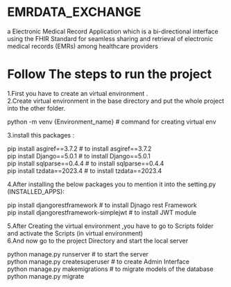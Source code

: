 # EMRDATA_EXCHANGE
a Electronic Medical Record  Application which is a bi-directional interface using the FHIR Standard for seamless sharing and retrieval of electronic medical records (EMRs) among healthcare providers

# Follow The steps to run the project 
1.First you have to create an virtual environment .<br>
2.Create virtual environment in the base directory and put the whole project into the other folder.

python -m venv {Environment_name}             # command for creating virtual env<br>

3.install this packages :

pip install asgiref==3.7.2                    # to install asgiref==3.7.2<br>
pip install Django==5.0.1                     # to install Django==5.0.1<br>
pip install sqlparse==0.4.4                   # to install sqlparse==0.4.4<br>
pip install tzdata==2023.4                    # to install tzdata==2023.4<br>


4.After installing the below packages you to mention it into the setting.py (INSTALLED_APPS):

pip install djangorestframework               # to install  Djnago rest Framework<br>
pip install djangorestframework-simplejwt     # to  install JWT module<br>


5.After Creating the virtual environment ,you have to go to Scripts folder and activate the Scripts (in virtual environment)<br>
6.And now go to the project Directory and start the local server

python manage.py runserver                     # to start the server<br>
python manage.py createsuperuser               # to create Admin Interface<br>
python manage.py makemigrations                # to migrate models of the database<br>
python manage.py migrate






















